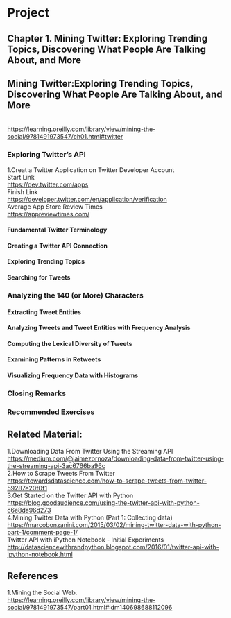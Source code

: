 # Project 

## Chapter 1. Mining Twitter: Exploring Trending Topics, Discovering What People Are Talking About, and More
## Mining Twitter:Exploring Trending Topics, Discovering What People Are Talking About, and More
<br>https://learning.oreilly.com/library/view/mining-the-social/9781491973547/ch01.html#twitter

### Exploring Twitter’s API
1.Creat a Twitter Application on Twitter Developer Account
<br>Start Link
<br>https://dev.twitter.com/apps
<br>Finish Link
<br>https://developer.twitter.com/en/application/verification
<br>Average App Store Review Times
<br>https://appreviewtimes.com/


#### Fundamental Twitter Terminology

#### Creating a Twitter API Connection

#### Exploring Trending Topics

#### Searching for Tweets

### Analyzing the 140 (or More) Characters
#### Extracting Tweet Entities
#### Analyzing Tweets and Tweet Entities with Frequency Analysis
#### Computing the Lexical Diversity of Tweets
#### Examining Patterns in Retweets
#### Visualizing Frequency Data with Histograms

### Closing Remarks
### Recommended Exercises

## Related Material:
1.Downloading Data From Twitter Using the Streaming API
<br>https://medium.com/@jaimezornoza/downloading-data-from-twitter-using-the-streaming-api-3ac6766ba96c
<br>2.How to Scrape Tweets From Twitter
<br>https://towardsdatascience.com/how-to-scrape-tweets-from-twitter-59287e20f0f1
<br>3.Get Started on the Twitter API with Python
<br>https://blog.goodaudience.com/using-the-twitter-api-with-python-c6e8da96d273
<br>4.Mining Twitter Data with Python (Part 1: Collecting data)
<br>https://marcobonzanini.com/2015/03/02/mining-twitter-data-with-python-part-1/comment-page-1/
<br>Twitter API with iPython Notebook - Initial Experiments
<br>http://datasciencewithrandpython.blogspot.com/2016/01/twitter-api-with-ipython-notebook.html


## References
1.Mining the Social Web.
<br>https://learning.oreilly.com/library/view/mining-the-social/9781491973547/part01.html#idm140698688112096
